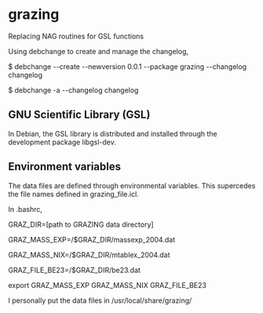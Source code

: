 # grazing

Replacing NAG routines for GSL functions

Using debchange to create and manage the changelog,

$ debchange --create --newversion 0.0.1 --package grazing --changelog changelog

$ debchange -a --changelog changelog

GNU Scientific Library (GSL)
----------------------------

In Debian, the GSL library is distributed and installed through the development package libgsl-dev.

Environment variables
---------------------

The data files are defined through environmental variables. This supercedes the file names defined in grazing_file.icl.

In .bashrc,

GRAZ_DIR=[path to GRAZING data directory]

GRAZ_MASS_EXP=/$GRAZ_DIR/massexp_2004.dat

GRAZ_MASS_NIX=/$GRAZ_DIR/mtablex_2004.dat

GRAZ_FILE_BE23=/$GRAZ_DIR/be23.dat

export GRAZ_MASS_EXP GRAZ_MASS_NIX GRAZ_FILE_BE23

I personally put the data files in /usr/local/share/grazing/
